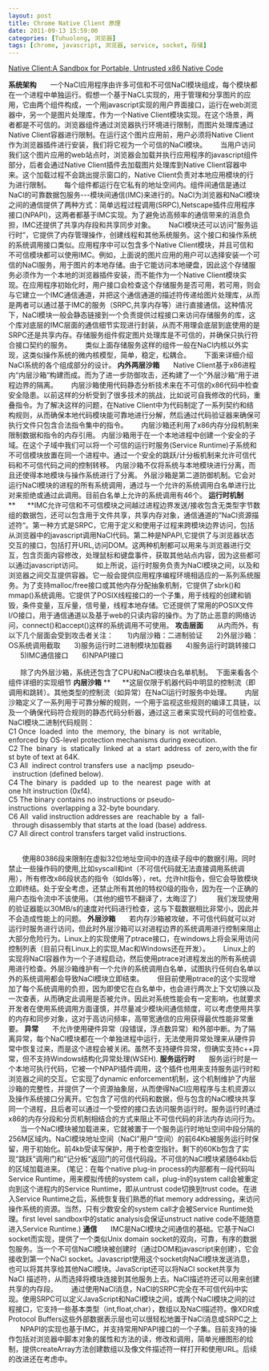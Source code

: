 ```yaml
---
layout: post
title: Chrome Native Client 原理
date: 2011-09-13 15:59:00
categories: [Tuhuolong, 浏览器]
tags: [chrome, javascript, 浏览器, service, socket, 存储]
---
```

[Native
 Client:A Sandbox for Portable, Untrusted x86 Native Code](http://nativeclient.googlecode.com/svn/trunk/nacl/googleclient/native_client/documentation/nacl_paper.pdf)

**系统架构**
      一个NaCl应用程序由许多可信和不可信NaCl模块组成，每个模块都在一个进程中单独运行。假想一个基于NaCL实现的，用于管理和分享图片的应用，它由两个组件构成，一个用javascript实现的用户界面接口，运行在web浏览器中，另一个是图片处理库，作为一个Native
 Client模块实现。在这个场景，两者都是不可信的。浏览器组件通过浏览器执行环境进行限制，而图片处理库通过Native Client容器进行限制。在运行这个图片应用前，用户必须将Native
 Client作为浏览器插件进行安装，我们将它视为一个可信的NaCl模块。
      当用户访问我们这个图片应用的web站点时，浏览器会加载并执行应用程序的javascript组件部分，后者会通过Native
 Client插件去加载图片处理库到Native Client容器中来。这个加载过程不会跳出提示窗口的，Native
 Client负责对本地应用模块的行为进行限制。
      每个组件都运行在它私有的地址空间内。组件间通信是通过NaCl的可靠数据包服务---模块间通信(IMC)来进行的。NaCl为浏览器和NaCl模块之间的通信提供了两种方式：简单远程过程调用(SRPC),Netscape插件应用程序接口(NPAPI)，这两者都基于IMC实现。为了避免访高频率的通信带来的消息负担，IMC还提供了共享内存段和共享同步对象。
      NaCl模块还可以访问”服务运行时”，它提供了内存管理操作，创建线程和其他系统服务。这个接口和操作系统的系统调用接口类似。应用程序中可以包含多个Native
 Client模块，并且可信和不可信模块都可以使用IMC。例如，上面说的图片应用的用户可以选择安装一个可信的NaCl服务，用于图片的本地存储。由于它能访问本地硬盘，因此这个存储服务必须作为一个本地的浏览器插件安装，而不能作为一个Native
 Client模块实现。在应用程序初始化时，用户接口会检查这个存储服务是否可用，若可用，则会与它建立一个IMC通信通道，并把这个通信通道的描述符传递给图片处理库，从而是两者可以通过基于IMC的服务（SRPC,共享内存等）进行直接通信。这种情况下，NaCl模块一般会静态链接到一个负责提供过程接口来访问存储服务的库，这个库对底层的IMC层面的通信细节实现进行封装，从而不用理会底层到底使用的是SRPC还是共享内存。存储服务组件假定图片处理库是不可信的，并确保只执行符合接口契约的服务。
      类似上面存储服务这样的组件一般在NaCl内核以外实现，这类似操作系统的微内核模型，简单，稳定，松耦合。
      下面来详细介绍NaCl系统的各个组成部分的设计。
**内外两层沙箱**
      Native Client基于x86进程内“内层沙箱“构建而成。而为了进一步防御攻击，还构建了一个”外层沙箱“用于进程边界的隔离。
      内层沙箱使用代码静态分析技术来在不可信的x86代码中检查安全隐患。以前这样的分析受到了很多技术的挑战，比如说可自我修改的代码，重叠指令。为了解决这样的问题，在Native
 Client中为代码制定了一系列契约和结构规则，从而确保本地代码模块能可靠地进行分解，然后通过代码验证器来确保可执行文件只包含合法指令集中的指令。
      内层沙箱还利用了x86内存分段机制来限制数据和指令的内存引用。
内层沙箱用于在一个本地进程中创建一个安全的子域。在这个子域中我们可以将一个可信的运行时服务(Service Runtime)子系统和不可信模块放置在同一个进程中。通过一个安全的跳跃/计分板机制来允许可信代码和不可信代码之间的控制转移。
内层沙箱不仅将系统与本地模块进行分离，而且还使得本地模块与操作系统进行了分离。
外层沙箱是第二道防御机制。它会对运行NaCl模块的进程的所有系统调用，通过与一个允许的系统调用白名单进行比对来拒绝或通过此调用。目前白名单上允许的系统调用有46个。
**运行时机制**
**      **IMC允许可信和不可信模块之间越过进程边界发送/接收包含无类型字节数组的数据包，还可以包含用于文件共享，共享内存对象，通信通道的”NaCl资源描述符“。第一种方式是SRPC，它用于定义和使用子过程来跨模块边界访问，包括从浏览器中的javascript调用NaCl代码。第二种是NPAPI,它提供了与浏览器状态交互的接口，包括打开URL,访问DOM。这两种机制都可以用来与浏览器进行交互，包含页面内容修改，处理鼠标和键盘事件，获取其他站点内容，因为这些都可以通过javascript访问。
      如上所说，运行时服务负责为NaCl模块之间，以及和浏览器之间交互提供容器。它一般会提供应用程序编程环境相适应的一系列系统服务。为了支持malloc/free接口或其他内存分配抽象机制，它提供了sbrk()和mmap()系统调用。它提供了POSIX线程接口的一个子集，用于线程的创建和销毁，条件变量，互斥量，信号量，线程本地存储。它还提供了常用的POSIX文件I/O接口，用于通信通道以及基于web的只读内容的操作。为了防止恶意的网络访问，connect()和accept()这样的系统调用不可使用。
**攻击层面**
      从内而外，有以下几个层面会受到攻击者关注：
      1)内层沙箱：二进制验证
      2)外层沙箱：OS系统调用截取
      3)服务运行时二进制模块加载器
      4)服务运行时跳转接口
      5)IMC通信接口
      6)NPAPI接口

      除了内外层沙箱，系统还包含了CPU和NaCl模块白名单机制。
 下面来看各个组件详细的实现细节
**内层沙箱**
**      **这层仅限于机器代码中明显的控制流（即调用和跳转）。其他类型的控制流（如异常）在NaCl运行时服务中处理。
      内层沙箱定义了一系列用于可靠分解的规则，一个用于监视这些规则的编译工具链，以及一个确保代码符合规则的静态代码分析器，通过这三者来实现代码的可信检查。
NaCl模块二进制代码规则：
C1 Once  loaded  into  the  memory,  the  binary  is  not  writable, 
enforced by OS-level protection mechanisms during execution. 
C2 The  binary  is  statically  linked  at  a  start  address  of  zero,with the first byte of text at 64K.  
C3 All  indirect control transfers use  a nacljmp  pseudo-  instruction (defined below). 
C4 The  binary  is  padded  up  to  the  nearest  page  with  at  
one hlt instruction (0xf4).   
C5 The binary contains no instructions or pseudo-instructions  overlapping a 32-byte boundary.   
C6 All  valid instruction addresses are  reachable by  a  fall-  through disassembly that starts at the load (base) address.     
C7 All direct control transfers target valid instructions.                                                                            

       使用80386段来限制在虚拟32位地址空间中的连续子段中的数据引用。同时禁止一些操作码的使用,比如syscall和int（不可信代码就无法直接调用系统调用），所有修改x86段状态的指令（如lds等），ret。允许hlt指令，但它会导致模块立即终结。处于安全考虑，还禁止所有其他的特权0级的指令，因为在一个正确的用户态指令流中不该使用。（其他的细节不翻译了，太晦涩了）
       我们发现使用的验证器能以30MB/s的速度对代码进行检查，这与下载数据相比非常小，因此并不会造成性能上的问题。
**外层沙箱**
      若内存沙箱被攻破，不可信代码就可以对运行时服务进行访问，但此时外层沙箱可以对进程边界的系统调用进行控制来阻止大部分危险行为。Linux上的实现使用了ptrace接口，在windows上将会采用访问控制列表（目前只有Linux上的实现,Mac和Windows还在开发）。
      Linux上的实现将NaCl容器作为一个子进程启动，然后使用ptrace对进程发出的所有系统调用进行检查。外层沙箱维护有一个允许的系统调用白名单，试图执行任何白名单以外的系统调用都会导致NaCl模块立即结束。
      但目前使用ptrace的这个实现增加了每个系统调用的负担，因为即使它在白名单中，也会进行两次上下文切换以及一次查表，从而确定此调用是否被允许。因此对系统性能会有一定影响，也就要求开发者在使用系统调用方面谨慎，并尽量减少模块间通信频度，可以考虑使用共享的内存和同步对象，这对于高访问频率，高带宽通信的应用获得最优性能非常重要。
**异常**
      不允许使用硬件异常（段错误，浮点数异常）和外部中断。为了隔离异常，每个NaCl模块都在一个单独进程中运行，无法使用异常处理来从硬件异常中恢复过来，而是这个进程会被关闭。虽然不支持硬件异常，但确实支持c++异常，但不支持Windows结构化异常处理(WSEH).
**服务运行时**
      服务运行时是一个本地可执行代码，它被一个NPAPI插件调用，这个插件也用来支持服务运行时和浏览器之间的交互。它实现了dynamic
 enforcement机制，这个机制维护了内层沙箱的完整性，并提供了一个资源抽象层，从而使得NaCl应用程序与主机资源以及操作系统接口分离开。它包含了可信的代码和数据，但与包含的NaCl模块共享同一个进程，且后者可以通过一个受控的接口去访问服务运行时。服务运行时通过x86的内存分段和分页机制相结合的方式来阻止不可信代码的非法内存访问行为。
      当一个NaCl模块被加载进来，它就被置于一个服务运行时地址空间中段分隔的256M区域内。NaCl模块地址空间（NaCl”用户”空间）的前64Kb被服务运行时保留，用于初始化。前4kb受读写保护，用于检查空指针。剩下的60Kb包含了实现“跳跃”调用门和”记分板“返回门的可信代码段。不可信的NaCl模块紧随64kb后的区域加载进来。
(笔记：在每个native plug-in process的内部都有一段代码叫Service
 Runtime，用来模拟传统的system call，plug-in的system
 call会被重定向到这个进程内的Service Runtime，即从untrust
 code切换到trust code。在进入Service Runtime之后，系统恢复我们熟悉的flat
 memory addressing，来访问操作系统的资源。当然，只有少数安全的system call才会被Service
 Runtime处理。first level sandbox中的static
 analysis会保证unstruct native code不能随意进入Service
 Runtime.)
**通信**
      IMC是NaCl模块之间通信的基础。它基于NaCl
 socket而实现，提供了一个类似Unix domain socket的双向，可靠，有序的数据包服务。当一个不可信NaCl模块被创建时（通过DOM和javascript来创建），它会接收到第一个NaCl
 socket。Javascript使用这个socket向NaCl模块发送消息，也可以将其共享给其他NaCl模块。JavaScript还可以将NaCl
 socket共享为NaCl 描述符，从而选择将模块连接到其他服务上去。NaCl描述符还可以用来创建共享的内存段。
      通过使用NaCl消息，NaCl的SRPC完全在不可信代码中实现。使用SRPC可以定义JavaScript和NaCl模块之间，或两个NaCl模块之间的过程接口，它支持一些基本类型（int,float,char），数组以及NaCl描述符。像XDR或Protocol
 Buffers这些外部数据表示层也可以很轻松地置于NaCl消息或SRPC之上
      NPAPI的实现也基于IMC，并支持常用NPAPI接口的一个子集。目前支持的操作包括对浏览器中脚本对象的属性和方法的读，修改和调用，简单光栅图形的绘制，提供createArray方法创建数组以及像文件描述符一样打开和使用URL。后续的改进还在考虑中。
